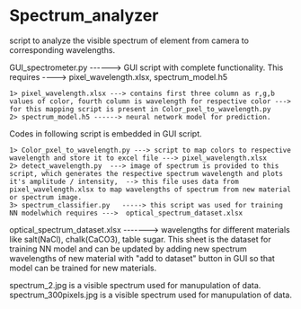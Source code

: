 # Spectrum_analyzer
script to analyze the visible spectrum of element from camera to corresponding wavelengths.

GUI_spectrometer.py   ------>  GUI script with complete functionality. This requires  ----> pixel_wavelength.xlsx, spectrum_model.h5

    1> pixel_wavelength.xlsx ---> contains first three column as r,g,b values of color, fourth column is wavelength for respective color ---> for this mapping script is present in Color_pxel_to_wavelength.py
    2> spectrum_model.h5 ------> neural network model for prediction.


Codes in following script is embedded in GUI script.

    1> Color_pxel_to_wavelength.py ---> script to map colors to respective wavelength and store it to excel file ---> pixel_wavelength.xlsx
    2> detect_wavelength.py  ---> image of spectrum is provided to this script, which generates the respective spectrum wavelength and plots it's amplitude / intensity,  --> this file uses data from pixel_wavelength.xlsx to map wavelengths of spectrum from new material or spectrum image.
    3> spectrum_classifier.py   -----> this script was used for training NN modelwhich requires --->  optical_spectrum_dataset.xlsx

optical_spectrum_dataset.xlsx  -------> wavelengths for different materials like salt(NaCl), chalk(CaCO3), table sugar. This sheet is the dataset for training NN model and can be updated by adding new spectrum wavelengths of new material with "add to dataset" button in GUI so that model can be trained for new materials.

spectrum_2.jpg is a visible spectrum used for manupulation of data.
spectrum_300pixels.jpg   is a visible spectrum used for manupulation of data.
